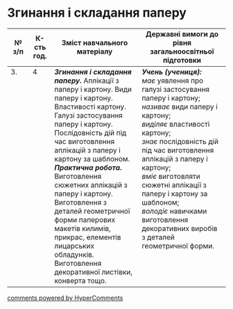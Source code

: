 <div id="hypercomments_widget" class="js-hypercomments-widget invisible"></div>

# Згинання і складання паперу

<table>
  <tr>
    <td width="10%" align="center"><b>№ з/п</b></td>
    <td width="10%" align="center"><b>К-сть год.</b></td>
    <td width="40%" align="center"><b>Зміст навчального матеріалу</b></td>
    <td width="60%" align="center"><b>Державні вимоги до рівня загальноосвітньої підготовки</b></td>
  </tr>
<tbody>
  <tr>
    <td width="10%" style="vertical-align:top !important;">
3.</td>
    <td width="10%" style="vertical-align:top !important;">
4</td>
    <td width="40%" style="vertical-align:top !important;">
<b><i>Згинання і складання паперу.</i></b> Аплікації з паперу і картону. Види паперу і картону. Властивості картону. Галузі застосування паперу і картону. Послідовність дій під час виготовлення аплікацій з паперу і картону за шаблоном. <br>
<b><i>Практична робота.</i></b> <br>
Виготовлення сюжетних аплікацій з паперу і картону.<br>
Виготовлення з деталей геометричної форми паперових макетів килимів, прикрас, елементів лицарських обладунків.<br>
Виготовлення декоративної листівки, конверта тощо.<br>
</td>
    <td width="60%" style="vertical-align:top !important;">
<i><b>Учень (учениця):</b></i><br>
<i>має</i> уявлення про галузі застосування паперу і картону;<br>
<i>називає</i> види паперу і картону;<br>
<i>виділяє</i> властивості картону;<br>
<i>знає</i> послідовність дій під час виготовлення аплікацій з паперу і картону;<br>
<i>вміє</i> виготовляти сюжетні аплікації з паперу і картону за шаблоном; <br>
<i>володіє</i> навичками виготовлення декоративних виробів з деталей геометричної форми.<br>
</td>
  </tr>
</tbody>
</table>

<div class="js-hypercomments-container">
<a href="http://hypercomments.com" class="hc-link" title="comments widget">comments powered by HyperComments</a>
</div>